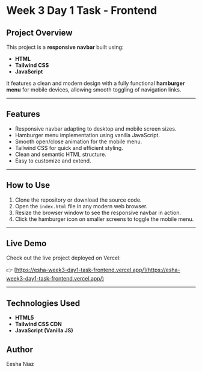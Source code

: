 # Week 3 Day 1 Task - Frontend

## Project Overview

This project is a **responsive navbar** built using:

- **HTML**
- **Tailwind CSS**
- **JavaScript**

It features a clean and modern design with a fully functional **hamburger menu** for mobile devices, allowing smooth toggling of navigation links.

---

## Features

- Responsive navbar adapting to desktop and mobile screen sizes.
- Hamburger menu implementation using vanilla JavaScript.
- Smooth open/close animation for the mobile menu.
- Tailwind CSS for quick and efficient styling.
- Clean and semantic HTML structure.
- Easy to customize and extend.

---

## How to Use

1. Clone the repository or download the source code.
2. Open the `index.html` file in any modern web browser.
3. Resize the browser window to see the responsive navbar in action.
4. Click the hamburger icon on smaller screens to toggle the mobile menu.

---

## Live Demo

Check out the live project deployed on Vercel:

👉 [https://esha-week3-day1-task-frontend.vercel.app/](https://esha-week3-day1-task-frontend.vercel.app/)

---

## Technologies Used

- **HTML5**
- **Tailwind CSS CDN**
- **JavaScript (Vanilla JS)**



## Author

Eesha Niaz




